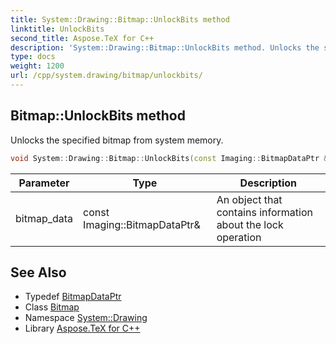 ```yaml
---
title: System::Drawing::Bitmap::UnlockBits method
linktitle: UnlockBits
second_title: Aspose.TeX for C++
description: 'System::Drawing::Bitmap::UnlockBits method. Unlocks the specified bitmap from system memory in C++.'
type: docs
weight: 1200
url: /cpp/system.drawing/bitmap/unlockbits/
---
```

## Bitmap::UnlockBits method


Unlocks the specified bitmap from system memory.

```cpp
void System::Drawing::Bitmap::UnlockBits(const Imaging::BitmapDataPtr &bitmap_data)
```


| Parameter | Type | Description |
| --- | --- | --- |
| bitmap_data | const Imaging::BitmapDataPtr\& | An object that contains information about the lock operation |

## See Also

* Typedef [BitmapDataPtr](../../../system.drawing.imaging/bitmapdataptr/)
* Class [Bitmap](../)
* Namespace [System::Drawing](../../)
* Library [Aspose.TeX for C++](../../../)
